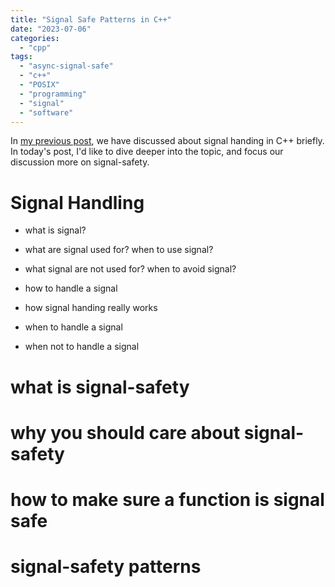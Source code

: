 ```yaml
---
title: "Signal Safe Patterns in C++"
date: "2023-07-06"
categories:
  - "cpp"
tags:
  - "async-signal-safe"
  - "c++"
  - "POSIX"
  - "programming"
  - "signal"
  - "software"
---
```


In [my previous post]({{page.previous.url}}), we have discussed about signal handing in C++ briefly. In today's post, I'd like to dive deeper into the topic, and focus our discussion more on signal-safety.

# Signal Handling

* what is signal?

* what are signal used for? when to use signal?

* what signal are not used for? when to avoid signal?

* how to handle a signal

* how signal handing really works

* when to handle a signal

* when not to handle a signal


# what is signal-safety

# why you should care about signal-safety

# how to make sure a function is signal safe

# signal-safety patterns
